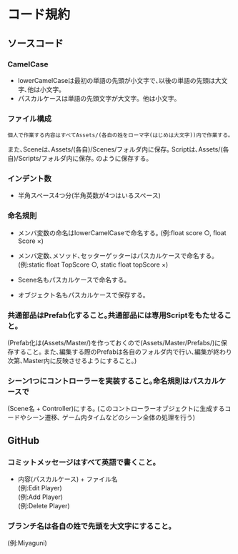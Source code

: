 # コード規約
## ソースコード
### CamelCase
- lowerCamelCaseは最初の単語の先頭が小文字で､以後の単語の先頭は大文字､他は小文字｡
- パスカルケースは単語の先頭文字が大文字。他は小文字｡
### ファイル構成
	個人で作業する内容はすべてAssets/(各自の姓をローマ字(はじめは大文字))内で作業する｡
また､Sceneは､Assets/(各自)/Scenes/フォルダ内に保存｡
Scriptは､Assets/(各自)/Scripts/フォルダ内に保存｡
のように保存する｡


### インデント数
- 半角スペース4つ分(半角英数が4つはいるスペース)

### 命名規則
- メンバ変数の命名はlowerCamelCaseで命名する｡
(例:float score ○, float Score ×)

- メンバ定数､メソッド､セッターゲッターはパスカルケースで命名する｡  
(例:static float TopScore ○, static float topScore ×)

- Scene名もパスカルケースで命名する｡

- オブジェクト名もパスカルケースで保存する｡

### 共通部品はPrefab化すること｡共通部品には専用Scriptをもたせること｡
(Prefab化は(Assets/Master/)を作っておくので(Assets/Master/Prefabs/)に保存すること｡
また､編集する際のPrefabは各自のフォルダ内で行い､編集が終わり次第､Master内に反映させるようにすること｡)

### シーン1つにコントローラーを実装すること｡命名規則はパスカルケースで
(Scene名 + Controller)にする｡
(このコントローラーオブジェクトに生成するコードやシーン遷移､
ゲーム内タイムなどのシーン全体の処理を行う)

## GitHub
### コミットメッセージはすべて英語で書くこと｡
- 内容(パスカルケース) + ファイル名  
(例:Edit Player)  
(例:Add Player)  
(例:Delete Player)

### ブランチ名は各自の姓で先頭を大文字にすること｡
(例:Miyaguni)